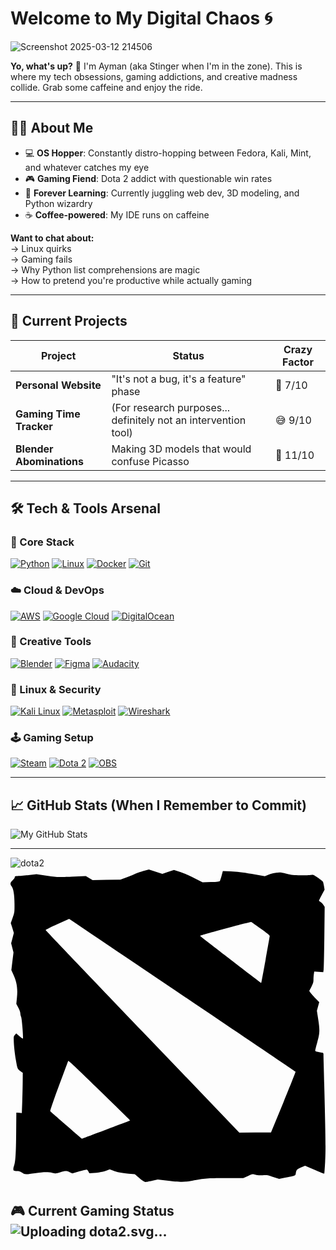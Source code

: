 # Welcome to My Digital Chaos 🌀

![Screenshot 2025-03-12 214506](https://github.com/user-attachments/assets/41087fd4-7d60-434a-b38b-cbdb8d0d0309)

**Yo, what's up?** 👾 I'm Ayman (aka Stinger when I'm in the zone). This is where my tech obsessions, gaming addictions, and creative madness collide. Grab some caffeine and enjoy the ride.

---

## 🧑‍💻 About Me

- 💻 **OS Hopper**: Constantly distro-hopping between Fedora, Kali, Mint, and whatever catches my eye
- 🎮 **Gaming Fiend**: Dota 2 addict with questionable win rates
- 🌱 **Forever Learning**: Currently juggling web dev, 3D modeling, and Python wizardry
- ☕ **Coffee-powered**: My IDE runs on caffeine

**Want to chat about:**  
→ Linux quirks  
→ Gaming fails  
→ Why Python list comprehensions are magic  
→ How to pretend you're productive while actually gaming  

---

## 🚀 Current Projects

| Project | Status | Crazy Factor |
|---------|--------|--------------|
| **Personal Website** | "It's not a bug, it's a feature" phase | 🚧 7/10 |
| **Gaming Time Tracker** | (For research purposes... definitely not an intervention tool) | 😅 9/10 |
| **Blender Abominations** | Making 3D models that would confuse Picasso | 🎨 11/10 |

---

## 🛠️ Tech & Tools Arsenal

### 🔧 Core Stack
[![Python](https://img.shields.io/badge/Python-3776AB?style=for-the-badge&logo=python&logoColor=white)](https://www.python.org/)
[![Linux](https://img.shields.io/badge/Linux-FCC624?style=for-the-badge&logo=linux&logoColor=black)](https://www.linux.org/)
[![Docker](https://img.shields.io/badge/Docker-2496ED?style=for-the-badge&logo=docker&logoColor=white)](https://www.docker.com/)
[![Git](https://img.shields.io/badge/Git-F05032?style=for-the-badge&logo=git&logoColor=white)](https://git-scm.com/)

### ☁️ Cloud & DevOps
[![AWS](https://img.shields.io/badge/AWS-%23FF9900.svg?style=for-the-badge&logo=amazon-aws&logoColor=white)](https://aws.amazon.com/)
[![Google Cloud](https://img.shields.io/badge/Google_Cloud-4285F4?style=for-the-badge&logo=google-cloud&logoColor=white)](https://cloud.google.com/)
[![DigitalOcean](https://img.shields.io/badge/Digital_Ocean-0080FF?style=for-the-badge&logo=digitalocean&logoColor=white)](https://www.digitalocean.com/)

### 🎨 Creative Tools
[![Blender](https://img.shields.io/badge/Blender-%23F5792A.svg?style=for-the-badge&logo=blender&logoColor=white)](https://www.blender.org/)
[![Figma](https://img.shields.io/badge/Figma-F24E1E?style=for-the-badge&logo=figma&logoColor=white)](https://www.figma.com/)
[![Audacity](https://img.shields.io/badge/Audacity-0000CC?style=for-the-badge&logo=audacity&logoColor=white)](https://www.audacityteam.org/)

### 🐧 Linux & Security
[![Kali Linux](https://img.shields.io/badge/Kali-268BEE?style=for-the-badge&logo=kalilinux&logoColor=white)](https://www.kali.org/)
[![Metasploit](https://img.shields.io/badge/Metasploit-258FFA?style=for-the-badge&logo=metasploit&logoColor=white)](https://www.metasploit.com/)
[![Wireshark](https://img.shields.io/badge/Wireshark-1679A7?style=for-the-badge&logo=wireshark&logoColor=white)](https://www.wireshark.org/)

### 🕹️ Gaming Setup
[![Steam](https://img.shields.io/badge/Steam-000000?style=for-the-badge&logo=steam&logoColor=white)](https://store.steampowered.com/)
[![Dota 2](https://img.shields.io/badge/Dota_2-%23F79A1F.svg?style=for-the-badge&logo=dota2&logoColor=white)](https://www.dota2.com/)
[![OBS](https://img.shields.io/badge/OBS-302E31?style=for-the-badge&logo=obs-studio&logoColor=white)](https://obsproject.com/)

---

## 📈 GitHub Stats (When I Remember to Commit)

![My GitHub Stats](https://github-readme-stats.vercel.app/api?username=yourusername&show_icons=true&theme=radical)

---
![dota2](https://github.com/user-attachments/assets/47861e90-9800-4fa2-b7fd-7f0281ae5c95)<svg role="img" viewBox="0 0 24 24" xmlns="http://www.w3.org/2000/svg"><title>Dota 2</title><path d="M 9.817 23.607 L 9.471 23.313 L 9.003 23.273 C 8.419 23.225 8.147 23.172 7.817 23.041 L 7.559 22.938 L 7.281 23.048 C 7.045 23.143 6.467 23.229 6.028 23.236 C 6.004 23.236 5.964 23.18 5.939 23.111 C 5.911 23.041 5.862 22.974 5.824 22.961 C 5.789 22.949 5.527 23.007 5.237 23.094 L 4.712 23.252 L 4.523 23.161 C 4.285 23.045 4.185 23.047 3.787 23.168 C 3.484 23.262 3.446 23.264 3.203 23.212 C 2.84 23.136 2.537 23.141 1.854 23.238 C 1.11 23.344 1.094 23.344 0.875 23.194 C 0.728 23.094 0.648 23.069 0.469 23.069 C 0.266 23.069 0.244 23.06 0.221 22.965 C 0.206 22.906 0.225 22.787 0.264 22.688 C 0.376 22.41 0.42 21.736 0.432 20.125 L 0.444 18.62 L 0.655 18.635 L 0.863 18.65 L 0.895 17.78 C 0.911 17.302 0.927 16.611 0.93 16.246 L 0.935 15.586 L 0.823 15.506 C 0.518 15.283 0.532 15.315 0.405 14.588 C 0.339 14.211 0.274 13.658 0.259 13.358 C 0.234 12.826 0.236 12.811 0.334 12.7 L 0.434 12.586 L 0.682 12.799 C 0.82 12.916 0.937 12.993 0.948 12.969 C 0.984 12.856 0.871 11.508 0.813 11.338 C 0.775 11.238 0.747 11.101 0.747 11.03 C 0.747 10.962 0.679 10.778 0.594 10.618 L 0.443 10.329 L 0.494 9.816 C 0.561 9.136 0.475 8.636 0.19 8.034 L 0.065 7.763 L 0.144 7.09 L 0.228 6.416 L 0.14 6.067 L 0.049 5.717 L 0.154 5.326 L 0.255 4.933 L 0.14 4.553 L 0.021 4.174 L 0.164 3.774 C 0.305 3.385 0.308 3.364 0.305 2.73 C 0.303 2.016 0.228 1.551 0.08 1.365 C -0.047 1.203 -0.026 1.092 0.163 0.919 C 0.253 0.834 0.328 0.726 0.328 0.681 C 0.328 0.612 0.359 0.599 0.549 0.595 C 0.669 0.595 1.039 0.563 1.372 0.525 L 1.979 0.452 L 2.773 0.569 C 3.565 0.684 3.566 0.684 4.652 0.638 L 5.74 0.591 L 5.997 0.746 L 6.257 0.899 L 7.312 0.884 L 8.368 0.869 L 8.724 0.74 C 8.918 0.669 9.229 0.545 9.414 0.461 C 9.596 0.377 9.927 0.264 10.144 0.204 L 10.542 0.099 L 11.056 0.261 L 11.57 0.425 L 12.014 0.276 L 12.456 0.127 L 12.933 0.285 C 13.196 0.371 13.684 0.583 14.022 0.757 L 14.633 1.069 L 15.273 1.051 C 15.758 1.036 15.924 1.018 15.95 0.973 C 15.97 0.942 16.031 0.758 16.083 0.566 L 16.178 0.215 L 16.783 0.235 C 17.236 0.251 17.642 0.299 18.384 0.429 L 19.379 0.605 L 19.638 0.501 C 19.778 0.444 20.046 0.375 20.233 0.351 C 20.546 0.309 20.6 0.314 21.027 0.422 C 21.425 0.522 21.562 0.537 22.109 0.537 C 22.454 0.537 22.812 0.522 22.907 0.506 C 23.07 0.478 23.097 0.489 23.428 0.728 C 23.621 0.866 23.792 1.001 23.807 1.03 C 23.824 1.057 23.86 1.203 23.884 1.354 L 23.93 1.632 L 23.721 2.028 C 23.604 2.246 23.507 2.443 23.507 2.466 C 23.507 2.489 23.555 2.527 23.611 2.554 C 23.668 2.579 23.764 2.677 23.826 2.771 L 23.937 2.941 L 23.912 5.226 C 23.897 6.483 23.872 7.604 23.858 7.715 L 23.831 7.919 L 23.486 7.897 L 23.142 7.87 L 23.113 8.061 C 23.097 8.164 23.084 8.353 23.084 8.485 C 23.084 8.677 23.054 8.778 22.924 9.031 L 22.761 9.342 L 22.851 9.471 C 22.901 9.543 23.072 9.736 23.231 9.901 L 23.523 10.206 L 23.434 10.529 L 23.344 10.854 L 23.451 11.542 C 23.575 12.369 23.566 12.577 23.363 13.293 C 23.282 13.58 23.217 13.846 23.217 13.886 C 23.217 13.961 23.272 13.98 23.644 14.031 C 23.809 14.052 23.844 14.072 23.844 14.147 C 23.844 14.196 23.87 15.251 23.904 16.492 C 24.011 20.567 24.021 21.456 23.971 22.38 C 23.944 22.862 23.913 23.262 23.904 23.271 C 23.894 23.28 23.563 23.147 23.166 22.976 L 22.443 22.668 L 22.131 22.803 C 21.809 22.942 21.777 22.978 21.735 23.245 C 21.706 23.422 21.728 23.414 20.935 23.576 L 20.468 23.672 L 20.014 23.52 C 19.594 23.379 19.537 23.369 19.206 23.391 C 18.959 23.406 18.789 23.394 18.644 23.351 C 18.436 23.292 18.436 23.292 18.087 23.453 L 17.735 23.612 L 16.435 23.612 C 15.066 23.61 14.784 23.632 13.841 23.807 C 13.189 23.927 12.96 23.922 11.819 23.785 L 11.217 23.711 L 10.796 23.807 C 10.562 23.861 10.326 23.903 10.27 23.901 C 10.202 23.901 10.046 23.8 9.819 23.607 L 9.817 23.607 Z M 7.284 19.918 C 8.289 19.539 9.118 19.223 9.123 19.216 C 9.136 19.202 5.206 15.39 4.684 14.909 C 4.539 14.775 4.409 14.672 4.399 14.682 C 4.39 14.693 4.07 15.547 3.69 16.577 C 3.27 17.715 3.011 18.476 3.032 18.508 C 3.057 18.55 5.424 20.599 5.451 20.605 C 5.454 20.605 6.279 20.296 7.284 19.918 Z M 20.796 17.829 C 21.319 16.564 21.732 15.519 21.718 15.504 C 21.699 15.483 11.888 8.858 5.02 4.226 L 4.469 3.855 L 3.569 4.262 C 3.072 4.484 2.673 4.687 2.68 4.709 C 2.69 4.737 6.011 8.219 10.064 12.449 L 17.432 20.141 L 18.638 20.133 L 19.847 20.125 L 20.796 17.829 Z M 19.434 6.972 C 19.607 6.01 19.75 5.191 19.75 5.151 C 19.75 5.108 19.497 4.902 19.074 4.605 C 18.702 4.343 18.373 4.115 18.344 4.096 C 18.291 4.063 14.442 5.104 14.447 5.149 C 14.451 5.179 19.091 8.748 19.107 8.731 C 19.115 8.725 19.261 7.932 19.434 6.972 Z"/></svg>

## 🎮 Current Gaming Status![Uploading dota2.svg…]()



